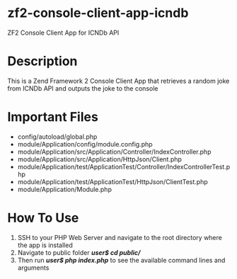 # zf2-console-client-app-icndb
ZF2 Console Client App for ICNDb API

<h1>Description</h1>
<p>This is a Zend Framework 2 Console Client App that retrieves a random joke from ICNDb API and outputs the joke to the console<p>

<h1>Important Files</h1>
<ul>
  <li>config/autoload/global.php</li>
  <li>module/Application/config/module.config.php</li>
  <li>module/Application/src/Application/Controller/IndexController.php</li>
  <li>module/Application/src/Application/HttpJson/Client.php</li>
  <li>module/Application/test/ApplicationTest/Controller/IndexControllerTest.php</li>
  <li>module/Application/test/ApplicationTest/HttpJson/ClientTest.php</li>
  <li>module/Application/Module.php</li>
</ul>

<h1>How To Use</h1>
<ol>
  <li>SSH to your PHP Web Server and navigate to the root directory where the app is installed</li>
  <li>Navigate to public folder <i><b>user$ cd public/</b></i></li>
  <li>Then run <i><b>user$ php index.php</b></i> to see the available command lines and arguments</li>
</ol>

